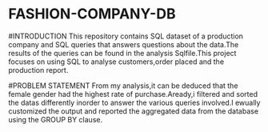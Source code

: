 # FASHION-COMPANY-DB

#INTRODUCTION
This repository contains SQL dataset of a production company and SQL queries that answers questions about the data.The results of the queries can be found in the analysis Sqlfile.This project focuses on using SQL to analyse customers,order placed and the production report.

#PROBLEM STATEMENT
From my analysis,it can be deduced that the female gender had the highest rate of purchase.Aready,i filtered and sorted the datas differently inorder to answer the various queries involved.I ewually customized the output and reported the aggregated data from the database using the GROUP BY clause.
